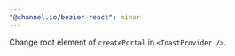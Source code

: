 ```yaml
---
"@channel.io/bezier-react": minor
---
```


Change root element of `createPortal` in `<ToastProvider />`.
